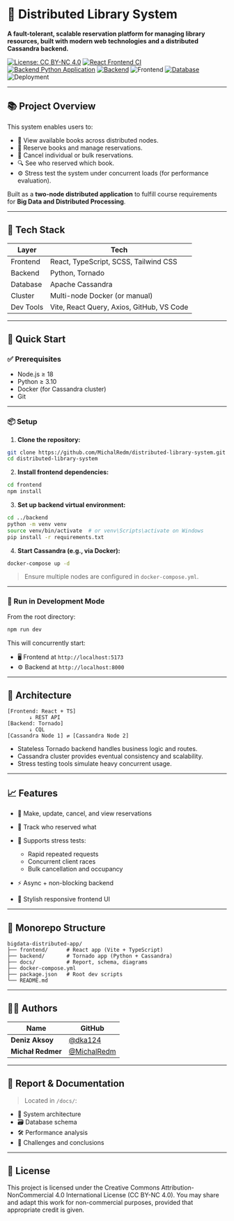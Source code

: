 # 📘 Distributed Library System

**A fault-tolerant, scalable reservation platform for managing library resources, built with modern web technologies and a distributed Cassandra backend.**

[![License: CC BY-NC 4.0](https://img.shields.io/badge/License-CC%20BY--NC%204.0-lightgrey.svg)](https://creativecommons.org/licenses/by-nc/4.0/)
[![React Frontend CI](https://github.com/MichalRedm/distributed-library-system/actions/workflows/frontend-ci.yml/badge.svg)](https://github.com/MichalRedm/distributed-library-system/actions/workflows/frontend-ci.yml)
[![Backend Python Application](https://github.com/MichalRedm/bigdata-distributed-app/actions/workflows/python-app.yml/badge.svg)](https://github.com/MichalRedm/bigdata-distributed-app/actions/workflows/python-app.yml)
[![Backend](https://img.shields.io/badge/Backend-Python%203.10%20%7C%20Tornado-blue?logo=python)](https://www.python.org/downloads/release/python-3100/)
![Frontend](https://img.shields.io/badge/Frontend-React%20%7C%20TypeScript-blueviolet?logo=react)
[![Database](https://img.shields.io/badge/Database-Cassandra-orange?logo=apachecassandra)](https://cassandra.apache.org/_/index.html)
![Deployment](https://img.shields.io/badge/Distributed-Yes-green)

---

## 📚 Project Overview

This system enables users to:

* 📖 View available books across distributed nodes.
* 📝 Reserve books and manage reservations.
* 🔁 Cancel individual or bulk reservations.
* 🔍 See who reserved which book.
* ⚙️ Stress test the system under concurrent loads (for performance evaluation).

Built as a **two-node distributed application** to fulfill course requirements for **Big Data and Distributed Processing**.

---

## 🧠 Tech Stack

| Layer     | Tech                                      |
| --------- | ----------------------------------------- |
| Frontend  | React, TypeScript, SCSS, Tailwind CSS     |
| Backend   | Python, Tornado                           |
| Database  | Apache Cassandra                          |
| Cluster   | Multi-node Docker (or manual)             |
| Dev Tools | Vite, React Query, Axios, GitHub, VS Code |

---

## 🚀 Quick Start

### ✅ Prerequisites

* Node.js ≥ 18
* Python ≥ 3.10
* Docker (for Cassandra cluster)
* Git

---

### 📦 Setup

1. **Clone the repository:**

```bash
git clone https://github.com/MichalRedm/distributed-library-system.git
cd distributed-library-system
```

2. **Install frontend dependencies:**

```bash
cd frontend
npm install
```

3. **Set up backend virtual environment:**

```bash
cd ../backend
python -m venv venv
source venv/bin/activate  # or venv\Scripts\activate on Windows
pip install -r requirements.txt
```

4. **Start Cassandra (e.g., via Docker):**

```bash
docker-compose up -d
```

> Ensure multiple nodes are configured in `docker-compose.yml`.

---

### 🧪 Run in Development Mode

From the root directory:

```bash
npm run dev
```

This will concurrently start:

* 🖥️ Frontend at `http://localhost:5173`
* ⚙️ Backend at `http://localhost:8000`

---

## 🧩 Architecture

```text
[Frontend: React + TS]
       ↓ REST API
[Backend: Tornado]
       ↓ CQL
[Cassandra Node 1] ⇄ [Cassandra Node 2]
```

* Stateless Tornado backend handles business logic and routes.
* Cassandra cluster provides eventual consistency and scalability.
* Stress testing tools simulate heavy concurrent usage.

---

## 📈 Features

* 🔐 Make, update, cancel, and view reservations
* 👥 Track who reserved what
* 🚨 Supports stress tests:

  * Rapid repeated requests
  * Concurrent client races
  * Bulk cancellation and occupancy
* ⚡ Async + non-blocking backend
* 🎨 Stylish responsive frontend UI

---

## 📁 Monorepo Structure

```
bigdata-distributed-app/
├── frontend/      # React app (Vite + TypeScript)
├── backend/       # Tornado app (Python + Cassandra)
├── docs/          # Report, schema, diagrams
├── docker-compose.yml
├── package.json   # Root dev scripts
└── README.md
```

---

## 🧑‍💻 Authors

| Name              | GitHub                                       |
| ----------------- | -------------------------------------------- |
| **Deniz Aksoy**   | [@dka124](https://github.com/dka124)         |
| **Michał Redmer** | [@MichalRedm](https://github.com/MichalRedm) |

---

## 📄 Report & Documentation

> Located in `/docs/`:

* 🧾 System architecture
* 🗃️ Database schema
* 🛠️ Performance analysis
* 🧵 Challenges and conclusions

---

## 📜 License

This project is licensed under the Creative Commons Attribution-NonCommercial 4.0 International License (CC BY-NC 4.0). You may share and adapt this work for non-commercial purposes, provided that appropriate credit is given.
